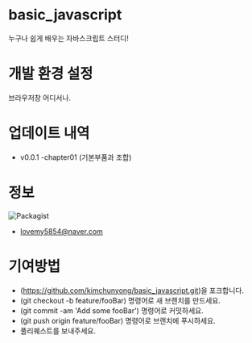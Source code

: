# basic_javascript
누구나 쉽게 배우는 자바스크립트 스터디!

# 개발 환경 설정
브라우저창 어디서나.

# 업데이트 내역
- v0.0.1
 -chapter01 (기본부품과 조합)

# 정보

![Packagist](https://img.shields.io/packagist/l/doctrine/orm.svg)


 - lovemy5854@naver.com

# 기여방법
- (https://github.com/kimchunyong/basic_javascript.git)을 포크합니다.
- (git checkout -b feature/fooBar) 명령어로 새 브랜치를 만드세요.
- (git commit -am 'Add some fooBar') 명령어로 커밋하세요.
- (git push origin feature/fooBar) 명령어로 브랜치에 푸시하세요. 
- 풀리퀘스트를 보내주세요.
